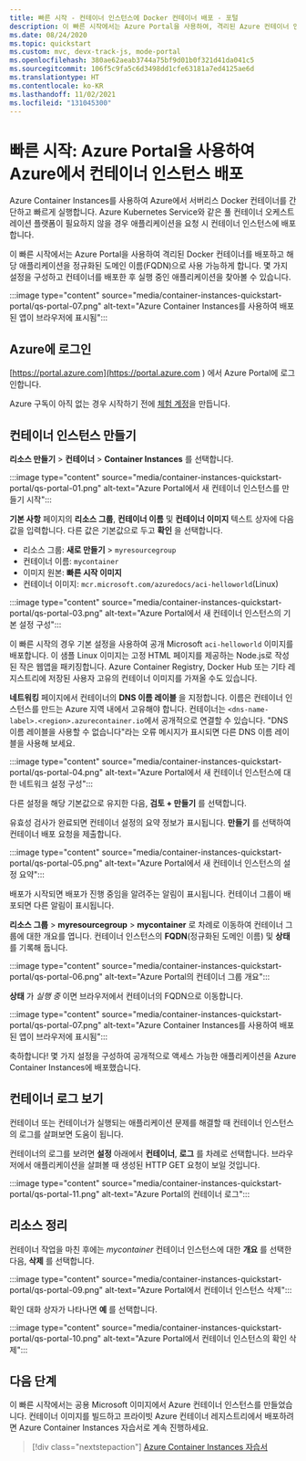 ```yaml
---
title: 빠른 시작 - 컨테이너 인스턴스에 Docker 컨테이너 배포 - 포털
description: 이 빠른 시작에서는 Azure Portal을 사용하여, 격리된 Azure 컨테이너 인스턴스에서 실행하는 컨테이너화된 웹앱을 신속하게 배포합니다.
ms.date: 08/24/2020
ms.topic: quickstart
ms.custom: mvc, devx-track-js, mode-portal
ms.openlocfilehash: 380ae62aeab3744a75bf9d01b0f321d41da041c5
ms.sourcegitcommit: 106f5c9fa5c6d3498dd1cfe63181a7ed4125ae6d
ms.translationtype: HT
ms.contentlocale: ko-KR
ms.lasthandoff: 11/02/2021
ms.locfileid: "131045300"
---
```

# <a name="quickstart-deploy-a-container-instance-in-azure-using-the-azure-portal"></a>빠른 시작: Azure Portal을 사용하여 Azure에서 컨테이너 인스턴스 배포

Azure Container Instances를 사용하여 Azure에서 서버리스 Docker 컨테이너를 간단하고 빠르게 실행합니다. Azure Kubernetes Service와 같은 풀 컨테이너 오케스트레이션 플랫폼이 필요하지 않을 경우 애플리케이션을 요청 시 컨테이너 인스턴스에 배포합니다.

이 빠른 시작에서는 Azure Portal을 사용하여 격리된 Docker 컨테이너를 배포하고 해당 애플리케이션을 정규화된 도메인 이름(FQDN)으로 사용 가능하게 합니다. 몇 가지 설정을 구성하고 컨테이너를 배포한 후 실행 중인 애플리케이션을 찾아볼 수 있습니다.

:::image type="content" source="media/container-instances-quickstart-portal/qs-portal-07.png" alt-text="Azure Container Instances를 사용하여 배포된 앱이 브라우저에 표시됨":::

## <a name="sign-in-to-azure"></a>Azure에 로그인

[https://portal.azure.com](https://portal.azure.com ) 에서 Azure Portal에 로그인합니다.

Azure 구독이 아직 없는 경우 시작하기 전에 [체험 계정][azure-free-account]을 만듭니다.

## <a name="create-a-container-instance"></a>컨테이너 인스턴스 만들기

**리소스 만들기** > **컨테이너** > **Container Instances** 를 선택합니다.

:::image type="content" source="media/container-instances-quickstart-portal/qs-portal-01.png" alt-text="Azure Portal에서 새 컨테이너 인스턴스를 만들기 시작":::

**기본 사항** 페이지의 **리소스 그룹**, **컨테이너 이름** 및 **컨테이너 이미지** 텍스트 상자에 다음 값을 입력합니다. 다른 값은 기본값으로 두고 **확인** 을 선택합니다.

* 리소스 그룹: **새로 만들기** > `myresourcegroup`
* 컨테이너 이름: `mycontainer`
* 이미지 원본: **빠른 시작 이미지**
* 컨테이너 이미지: `mcr.microsoft.com/azuredocs/aci-helloworld`(Linux)

:::image type="content" source="media/container-instances-quickstart-portal/qs-portal-03.png" alt-text="Azure Portal에서 새 컨테이너 인스턴스의 기본 설정 구성":::

이 빠른 시작의 경우 기본 설정을 사용하여 공개 Microsoft `aci-helloworld` 이미지를 배포합니다. 이 샘플 Linux 이미지는 고정 HTML 페이지를 제공하는 Node.js로 작성된 작은 웹앱을 패키징합니다. Azure Container Registry, Docker Hub 또는 기타 레지스트리에 저장된 사용자 고유의 컨테이너 이미지를 가져올 수도 있습니다.

**네트워킹** 페이지에서 컨테이너의 **DNS 이름 레이블** 을 지정합니다. 이름은 컨테이너 인스턴스를 만드는 Azure 지역 내에서 고유해야 합니다. 컨테이너는 `<dns-name-label>.<region>.azurecontainer.io`에서 공개적으로 연결할 수 있습니다. "DNS 이름 레이블을 사용할 수 없습니다"라는 오류 메시지가 표시되면 다른 DNS 이름 레이블을 사용해 보세요.

:::image type="content" source="media/container-instances-quickstart-portal/qs-portal-04.png" alt-text="Azure Portal에서 새 컨테이너 인스턴스에 대한 네트워크 설정 구성":::

다른 설정을 해당 기본값으로 유지한 다음, **검토 + 만들기** 를 선택합니다.

유효성 검사가 완료되면 컨테이너 설정의 요약 정보가 표시됩니다. **만들기** 를 선택하여 컨테이너 배포 요청을 제출합니다.

:::image type="content" source="media/container-instances-quickstart-portal/qs-portal-05.png" alt-text="Azure Portal에서 새 컨테이너 인스턴스의 설정 요약":::

배포가 시작되면 배포가 진행 중임을 알려주는 알림이 표시됩니다. 컨테이너 그룹이 배포되면 다른 알림이 표시됩니다.

**리소스 그룹** > **myresourcegroup** > **mycontainer** 로 차례로 이동하여 컨테이너 그룹에 대한 개요를 엽니다. 컨테이너 인스턴스의 **FQDN**(정규화된 도메인 이름) 및 **상태** 를 기록해 둡니다.

:::image type="content" source="media/container-instances-quickstart-portal/qs-portal-06.png" alt-text="Azure Portal의 컨테이너 그룹 개요":::

**상태** 가 *실행 중* 이면 브라우저에서 컨테이너의 FQDN으로 이동합니다.

:::image type="content" source="media/container-instances-quickstart-portal/qs-portal-07.png" alt-text="Azure Container Instances를 사용하여 배포된 앱이 브라우저에 표시됨":::

축하합니다! 몇 가지 설정을 구성하여 공개적으로 액세스 가능한 애플리케이션을 Azure Container Instances에 배포했습니다.

## <a name="view-container-logs"></a>컨테이너 로그 보기

컨테이너 또는 컨테이너가 실행되는 애플리케이션 문제를 해결할 때 컨테이너 인스턴스의 로그를 살펴보면 도움이 됩니다.

컨테이너의 로그를 보려면 **설정** 아래에서 **컨테이너**, **로그** 를 차례로 선택합니다. 브라우저에서 애플리케이션을 살펴볼 때 생성된 HTTP GET 요청이 보일 것입니다.

:::image type="content" source="media/container-instances-quickstart-portal/qs-portal-11.png" alt-text="Azure Portal의 컨테이너 로그":::


## <a name="clean-up-resources"></a>리소스 정리

컨테이너 작업을 마친 후에는 *mycontainer* 컨테이너 인스턴스에 대한 **개요** 를 선택한 다음, **삭제** 를 선택합니다.

:::image type="content" source="media/container-instances-quickstart-portal/qs-portal-09.png" alt-text="Azure Portal에서 컨테이너 인스턴스 삭제":::

확인 대화 상자가 나타나면 **예** 를 선택합니다.

:::image type="content" source="media/container-instances-quickstart-portal/qs-portal-10.png" alt-text="Azure Portal에서 컨테이너 인스턴스의 확인 삭제":::

## <a name="next-steps"></a>다음 단계

이 빠른 시작에서는 공용 Microsoft 이미지에서 Azure 컨테이너 인스턴스를 만들었습니다. 컨테이너 이미지를 빌드하고 프라이빗 Azure 컨테이너 레지스트리에서 배포하려면 Azure Container Instances 자습서로 계속 진행하세요.

> [!div class="nextstepaction"]
> [Azure Container Instances 자습서](./container-instances-tutorial-prepare-app.md)

<!-- LINKS - External -->
[azure-free-account]: https://azure.microsoft.com/free/
